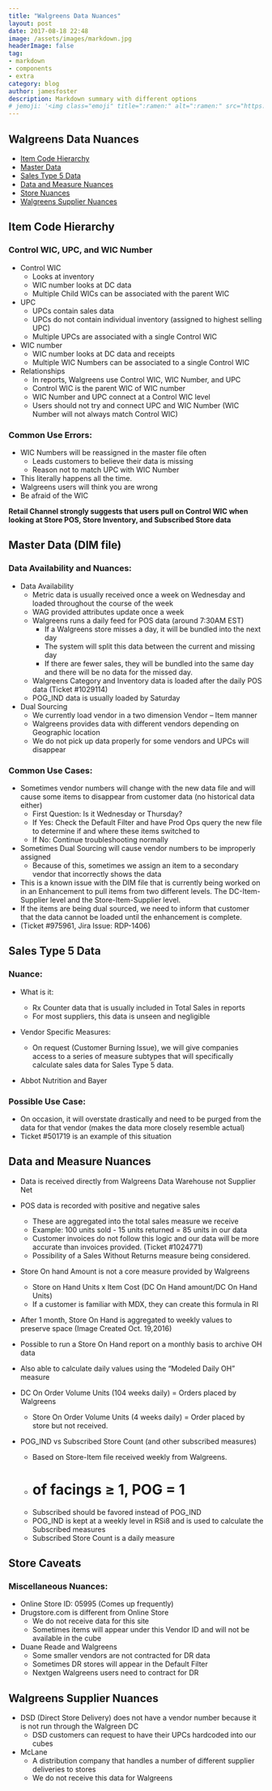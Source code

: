 ```yaml
---
title: "Walgreens Data Nuances"
layout: post
date: 2017-08-18 22:48
image: /assets/images/markdown.jpg
headerImage: false
tag:
- markdown
- components
- extra
category: blog
author: jamesfoster
description: Markdown summary with different options
# jemoji: '<img class="emoji" title=":ramen:" alt=":ramen:" src="https://assets.github.com/images/icons/emoji/unicode/1f35c.png" height="20" width="20" align="absmiddle">'
---
```


## Walgreens Data Nuances
- [Item Code Hierarchy](#section1)
- [Master Data](#section2)
- [Sales Type 5 Data](#section3)
- [Data and Measure Nuances](#section4)
- [Store Nuances](#section5)
- [Walgreens Supplier Nuances](#section6)

<a name="Section1"></a>
## Item Code Hierarchy
### Control WIC, UPC, and WIC Number
- Control WIC
	- Looks at inventory
	-	WIC number looks at DC data
	-	Multiple Child WICs can be associated with the parent WIC
-	UPC
	-	UPCs contain sales data
	-	UPCs do not contain individual inventory (assigned to highest selling UPC)
	-	Multiple UPCs are associated with a single Control WIC
-	WIC number
	-	WIC number looks at DC data and receipts
	-	Multiple WIC Numbers can be associated to a single Control WIC
-	Relationships
	-	In reports, Walgreens use Control WIC, WIC Number, and UPC
	-	Control WIC is the parent WIC of WIC number
	-	WIC Number and UPC connect at a Control WIC level
	-	Users should not try and connect UPC and WIC Number (WIC Number will not always match Control WIC)

### Common Use Errors: 
-	WIC Numbers will be reassigned in the master file often
	-	Leads customers to believe their data is missing
	-	Reason not to match UPC with WIC Number
-	This literally happens all the time.
-	Walgreens users will think you are wrong
-	Be afraid of the WIC

**Retail Channel strongly suggests that users pull on Control WIC when looking at Store POS, Store Inventory, and Subscribed Store data**
 
<a name="Section2"></a>
## Master Data (DIM file) 
### Data Availability and Nuances:
-	Data Availability 
	-	Metric data is usually received once a week on Wednesday and loaded throughout the course of the week
	-	WAG provided attributes update once a week
	-	Walgreens runs a daily feed for POS data (around 7:30AM EST)
		-	If a Walgreens store misses a day, it will be bundled into the next day
		-	The system will split this data between the current and missing day
		-	If there are fewer sales, they will be bundled into the same day and there will be no data for the missed day.
	-	Walgreens Category and Inventory data is loaded after the daily POS data (Ticket #1029114)
	-	POG_IND data is usually loaded by Saturday
-	Dual Sourcing
	-	We currently load vendor in a two dimension Vendor – Item manner
	-	Walgreens provides data with different vendors depending on Geographic location
	-	We do not pick up data properly for some vendors and UPCs will disappear

### Common Use Cases:
-	Sometimes vendor numbers will change with the new data file and will cause some items to disappear from customer data (no historical data either)
	-	First Question: Is it Wednesday or Thursday?
	-	If Yes: Check the Default Filter and have Prod Ops query the new file to determine if and where these items switched to
	-	If No: Continue troubleshooting normally
-	Sometimes Dual Sourcing will cause vendor numbers to be improperly assigned
	-	Because of this, sometimes we assign an item to a secondary vendor that incorrectly shows the data
-	This is a known issue with the DIM file that is currently being worked on in an Enhancement to pull items from two different levels. The DC-Item-Supplier level and the Store-Item-Supplier level.
-	If the items are being dual sourced, we need to inform that customer that the data cannot be loaded until the enhancement is complete.
-	(Ticket #975961, Jira Issue: RDP-1406)

<a name="Section3"></a>
## Sales Type 5 Data
### Nuance:
-	What is it: 
	-	Rx Counter data that is usually included in Total Sales in reports
	-	For most suppliers, this data is unseen and negligible 
-	Vendor Specific Measures:
	-	On request (Customer Burning Issue), we will give companies access to a series of measure subtypes that will specifically calculate sales data for Sales Type 5 data.
 
-	Abbot Nutrition and Bayer

### Possible Use Case:
-	On occasion, it will overstate drastically and need to be purged from the data for that vendor (makes the data more closely resemble actual)
-	Ticket #501719 is an example of this situation

<a name="Section4"></a>
## Data and Measure Nuances
-	Data is received directly from Walgreens Data Warehouse not Supplier Net

-	POS data is recorded with positive and negative sales
	-	These are aggregated into the total sales measure we receive
	-	Example: 100 units sold - 15 units returned = 85 units in our data
	-	Customer invoices do not follow this logic and our data will be more accurate than invoices provided. (Ticket #1024771)
	-	Possibility of a Sales Without Returns measure being considered.

-	Store On hand Amount is not a core measure provided by Walgreens
	-	Store on Hand Units x Item Cost (DC On Hand amount/DC On Hand Units)
	-	If a customer is familiar with MDX, they can create this formula in RI

-	After 1 month, Store On Hand is aggregated to weekly values to preserve space (Image Created Oct. 19,2016)
 
-	Possible to run a Store On Hand report on a monthly basis to archive OH data
-	Also able to calculate daily values using the “Modeled Daily OH” measure

-	DC On Order Volume Units (104 weeks daily) = Orders placed by Walgreens
	-	Store On Order Volume Units (4 weeks daily) = Order placed by store but not received.

-	POG_IND vs Subscribed Store Count (and other subscribed measures)
	-	Based on Store-Item file received weekly from Walgreens.
	-	# of facings ≥ 1, POG = 1
	-	Subscribed should be favored instead of POG_IND
	-	POG_IND is kept at a weekly level in RSi8 and is used to calculate the Subscribed measures
	-	Subscribed Store Count is a daily measure

<a name="Section5"></a>
## Store Caveats
### Miscellaneous Nuances:
-	Online Store ID: 05995 (Comes up frequently)
-	Drugstore.com is different from Online Store
	-	We do not receive data for this site
	-	Sometimes items will appear under this Vendor ID and will not be available in the cube
-	Duane Reade and Walgreens
	-	Some smaller vendors are not contracted for DR data
	-	Sometimes DR stores will appear in the Default Filter
	-	Nextgen Walgreens users need to contract for DR

<a name="Section6"></a>
## Walgreens Supplier Nuances
-	DSD (Direct Store Delivery) does not have a vendor number because it is not run through the Walgreen DC
	-	DSD customers can request to have their UPCs hardcoded into our cubes
-	McLane
	-	A distribution company that handles a number of different supplier deliveries to stores	
	-	We do not receive this data for Walgreens
